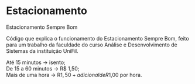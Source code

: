 # Estacionamento
Estacionamento Sempre Bom

Código que explica o funcionamento do Estacionamento Sempre Bom, feito para um trabalho da faculdade do curso Análise e Desenvolvimento de Sistemas da instituição UniFil.

Até 15 minutos -> isento; <br>
De 15 a 60 minutos -> R$ 1,50; <br>
Mais de uma hora -> R$1,50 + adicional de R$1,00 por hora.
